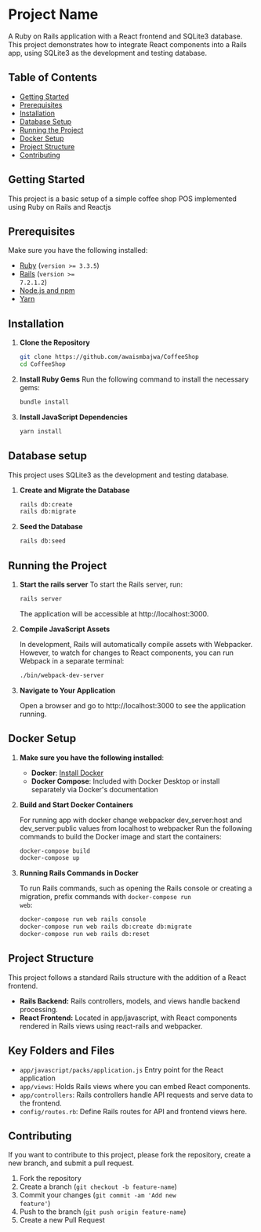 # Project Name

A Ruby on Rails application with a React frontend and SQLite3 database. This project demonstrates how to integrate React components into a Rails app, using SQLite3 as the development and testing database.

## Table of Contents

- [Getting Started](#getting-started)
- [Prerequisites](#prerequisites)
- [Installation](#installation)
- [Database Setup](#database-setup)
- [Running the Project](#running-the-project)
- [Docker Setup](#docker-setup)
- [Project Structure](#project-structure)
- [Contributing](#contributing)

## Getting Started

This project is a basic setup of a simple coffee shop POS implemented using Ruby on Rails and Reactjs 
## Prerequisites

Make sure you have the following installed:

- [Ruby](https://www.ruby-lang.org/en/downloads/) (<code>version >= 3.3.5</code>)
- [Rails](https://rubyonrails.org/) (<code>version >= 7.2.1.2</code>)
- [Node.js and npm](https://nodejs.org/)
- [Yarn](https://classic.yarnpkg.com/en/docs/install)

## Installation

1. **Clone the Repository**

   ```bash
   git clone https://github.com/awaismbajwa/CoffeeShop
   cd CoffeeShop

2. **Install Ruby Gems**
   Run the following command to install the necessary gems:
   ```bash
   bundle install

3. **Install JavaScript Dependencies**
   ```bash
   yarn install
   ```

## Database setup
This project uses SQLite3 as the development and testing database.

1. **Create and Migrate the Database**
   ```bash
   rails db:create
   rails db:migrate
2. **Seed the Database**
   ```bash
   rails db:seed

## Running the Project

1. **Start the rails server**
   To start the Rails server, run:
   ```bash
   rails server
   ```
   The application will be accessible at http://localhost:3000.


2. **Compile JavaScript Assets**
   
    In development, Rails will automatically compile assets with Webpacker. However, to watch for changes to React components, 
you can run Webpack in a separate terminal:
   ```bash
   ./bin/webpack-dev-server
   ```

3. **Navigate to Your Application**

   Open a browser and go to http://localhost:3000 to see the application running.


## Docker Setup
1. **Make sure you have the following installed**:
   - **Docker**: [Install Docker](https://docs.docker.com/get-docker/)
   - **Docker Compose**: Included with Docker Desktop or install separately via Docker's documentation
   

2.  **Build and Start Docker Containers**
    
    For running app with docker change webpacker dev_server:host and dev_server:public values from localhost to webpacker
    Run the following commands to build the Docker image and start the containers:
    ```bash
    docker-compose build
    docker-compose up 
    ```
3. **Running Rails Commands in Docker**

   To run Rails commands, such as opening the Rails console or creating a migration, 
   prefix commands with <code>docker-compose run web</code>:
   ```bash
   docker-compose run web rails console
   docker-compose run web rails db:create db:migrate
   docker-compose run web rails db:reset
   ```


## Project Structure

This project follows a standard Rails structure with the addition of a React frontend.
 
- **Rails Backend:** Rails controllers, models, and views handle backend processing.
- **React Frontend:** Located in app/javascript, with React components rendered in Rails views using react-rails and webpacker.


## Key Folders and Files

- <code>app/javascript/packs/application.js</code> Entry point for the React application
- <code>app/views</code>: Holds Rails views where you can embed React components.
- <code>app/controllers</code>: Rails controllers handle API requests and serve data to the frontend.
- <code>config/routes.rb</code>: Define Rails routes for API and frontend views here.

## Contributing
If you want to contribute to this project, please fork the repository, create a new branch, and submit a pull request.

1. Fork the repository
2. Create a branch (<code>git checkout -b feature-name</code>)
3. Commit your changes (<code>git commit -am 'Add new feature'</code>)
4. Push to the branch (<code>git push origin feature-name</code>)
5. Create a new Pull Request
